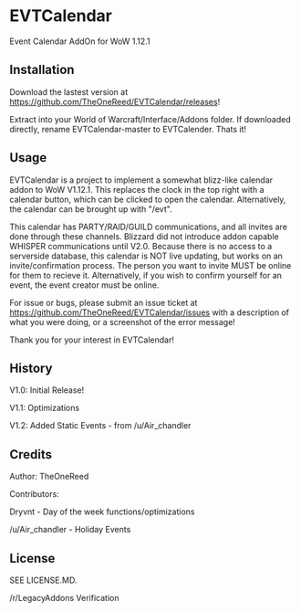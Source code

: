 # EVTCalendar
Event Calendar AddOn for WoW 1.12.1

## Installation

Download the lastest version at https://github.com/TheOneReed/EVTCalendar/releases!

Extract into your World of Warcraft/Interface/Addons folder. If downloaded directly, rename EVTCalendar-master to EVTCalender.
Thats it!

## Usage

EVTCalendar is a project to implement a somewhat blizz-like calendar addon to WoW V1.12.1.
This replaces the clock in the top right with a calendar button, which can be clicked to open the calendar. Alternatively, the calendar can be brought up with "/evt".

This calendar has PARTY/RAID/GUILD communications, and all invites are done through these channels. Blizzard did not
introduce addon capable WHISPER communications until V2.0. Because there is no access to a serverside database, this 
calendar is NOT live updating, but works on an invite/confirmation process. The person you want to invite MUST be online
for them to recieve it. Alternatively, if you wish to confirm yourself for an event, the event creator must be online.

For issue or bugs, please submit an issue ticket at https://github.com/TheOneReed/EVTCalendar/issues with a description of what you
were doing, or a screenshot of the error message!

Thank you for your interest in EVTCalendar!

## History

V1.0: Initial Release!

V1.1: Optimizations

V1.2: Added Static Events - from /u/Air_chandler

## Credits

Author: 
TheOneReed

Contributors:

Dryvnt - Day of the week functions/optimizations

/u/Air_chandler - Holiday Events

## License

SEE LICENSE.MD.

/r/LegacyAddons Verification
